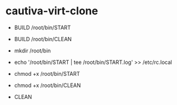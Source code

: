# cautiva-virt-clone

- BUILD /root/bin/START
- BUILD /root/bin/CLEAN

- mkdir /root/bin
- echo '/root/bin/START | tee /root/bin/START.log' >> /etc/rc.local
- chmod +x /root/bin/START
- chmod +x /root/bin/CLEAN
- CLEAN
